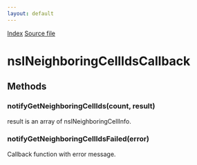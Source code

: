 ```yaml
---
layout: default
---
```

<div id='links'><a href="../index.html">Index</a>
<a href="http://dxr.mozilla.org/mozilla-central/source/dom/mobileconnection/interfaces/nsINeighboringCellInfo.idl">Source file</a>
</div>

# nsINeighboringCellIdsCallback #

## Methods ##

### notifyGetNeighboringCellIds(count, result) ###
  
result is an array of nsINeighboringCellInfo.  
  

### notifyGetNeighboringCellIdsFailed(error) ###
  
Callback function with error message.  
  
